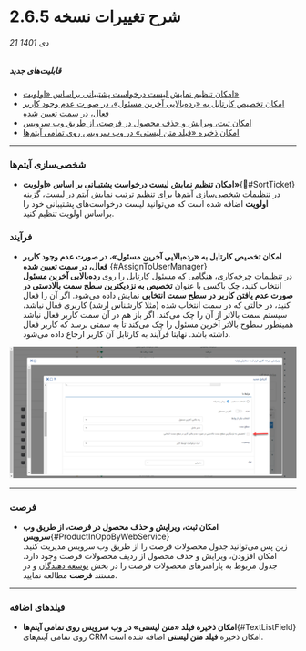 #  شرح تغییرات نسخه 2.6.5

###### 21 دی 1401
##### قابلیت‌های جدید
- [امکان تنظیم نمایش لیست درخواست پشتیبانی براساس «اولویت»](#ُSortTicket)
- [امکان تخصیص کارتابل به «رده‌بالایی آخرین مسئول»، در صورت عدم وجود کاربر فعال، در سمت تعیین شده](#AssignToUserManager)
- [امکان ثبت، ویرایش و حذف محصول در فرصت، از طریق وب سرویس](#ProductInOppByWebService)
- [امکان ذخیره «فیلد متن لیستی» در وب سرویس روی تمامی آیتم‌ها](#TextListField)

****
### شخصی‌سازی آیتم‌ها
- **امکان تنظیم نمایش لیست درخواست پشتیبانی بر اساس «اولویت»**{#ُSortTicket}<br>
  در تنظیمات شخصی‌سازی آیتم‌ها برای تنظیم ترتیب نمایش آیتم در لیست، گزینه **اولویت** اضافه شده است که می‌توانید لیست درخواست‌های پشتیبانی خود را براساس اولویت تنظیم کنید.
### فرآیند
- **امکان تخصیص کارتابل به «رده‌بالایی آخرین مسئول»، در صورت عدم وجود کاربر فعال، در سمت تعیین شده** {#AssignToUserManager}<br>
   در تنظیمات چرخه‌کاری، هنگامی که مسئول کارتابل را روی **رده‌بالایی آخرین مسئول** انتخاب کنید، چک باکسی با عنوان **تخصیص به نزدیکترین سطح سمت بالادستی در صورت عدم یافتن کاربر در سطح سمت انتخابی** نمایش داده‌ می‌شود. اگر آن را فعال کنید، در حالتی که در سمت انتخاب شده (مثلا کارشناس ارشد) کاربری فعال نباشد، سیستم سمت بالاتر از آن را چک می‌کند. اگر باز هم در آن سمت کاربر فعال نباشد همینطور سطوح بالاتر آخرین مسئول را چک می‌کند تا به سمتی برسد که کاربر فعال داشته باشد. نهایتا فرآیند به کارتابل آن کاربر ارجاع داده می‌شود.  

![تخصیص به مدیر آخرین مسئول](./Images/assign-cartabl-to-last-user-manager.png)
****
### فرصت
- **امکان ثبت، ویرایش و حذف محصول در فرصت، از طریق وب سرویس**{#ProductInOppByWebService}<br>
   زین پس می‌توانید جدول محصولات فرصت را از طریق وب سرویس مدیریت کنید. امکان افزودن، ویرایش و حذف محصول از ردیف محصولات فرصت وجود دارد. جدول مربوط به پارامترهای محصولات فرصت را در بخش [توسعه دهندگان](https://developer.payamgostar.com/soap-docs/) و در مستند **فرصت** مطالعه نمایید.
****
### فیلدهای اضافه
- **امکان ذخیره فیلد «متن لیستی» در وب سرویس روی تمامی آیتم‌ها**{#TextListField}<br>
   روی تمامی آیتم‌های CRM امکان ذخیره **فیلد متن لیستی** اضافه شده است. 

